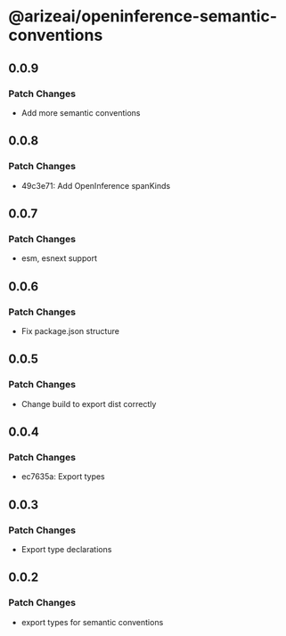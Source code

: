 # @arizeai/openinference-semantic-conventions

## 0.0.9

### Patch Changes

- Add more semantic conventions

## 0.0.8

### Patch Changes

- 49c3e71: Add OpenInference spanKinds

## 0.0.7

### Patch Changes

- esm, esnext support

## 0.0.6

### Patch Changes

- Fix package.json structure

## 0.0.5

### Patch Changes

- Change build to export dist correctly

## 0.0.4

### Patch Changes

- ec7635a: Export types

## 0.0.3

### Patch Changes

- Export type declarations

## 0.0.2

### Patch Changes

- export types for semantic conventions
